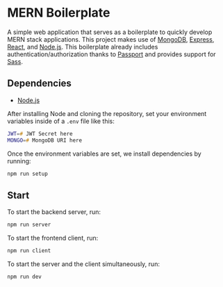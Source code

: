 # MERN Boilerplate

A simple web application that serves as a boilerplate to quickly develop MERN stack applications.  This project makes use of [MongoDB](https://www.mongodb.com/), [Express](https://expressjs.com/), [React](https://reactjs.org/), and [Node.js](https://nodejs.org/en/).  This boilerplate already includes authentication/authorization thanks to [Passport](http://www.passportjs.org/) and provides support for [Sass](https://sass-lang.com/).

## Dependencies

- [Node.js](https://nodejs.org/en/download/)

After installing Node and cloning the repository, set your environment variables inside of a `.env` file like this:

```zsh
JWT=# JWT Secret here
MONGO=# MongoDB URI here
```

Once the environment variables are set, we install dependencies by running:

```zsh
npm run setup
```

## Start

To start the backend server, run:

```zsh
npm run server
```

To start the frontend client, run:

```zsh
npm run client
```

To start the server and the client simultaneously, run:

```zsh
npm run dev
```
